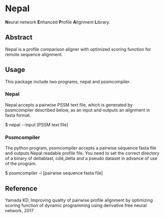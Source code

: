 # Nepal
**N**eural network **E**nhanced **P**rofile **A**lignment **L**ibrary.

## Abstract
Nepal is a profile comparison aligner with optimized scoring function for remote sequence alignment.

## Usage
This package include two programs, nepal and pssmcompiler.

### Nepal
Nepal accepts a pairwise PSSM text file, which is generated by pssmcompiler described below, as an input and outputs an alignment in fasta format.

$ nepal --input [PSSM text file]

### Pssmcompiler
The python program, pssmcompiler accepts a pairwise sequence fasta file and outputs Nepal readable profile file. You need to set the correct directory of a binary of deltablast, cdd_delta and a pseudo dataset in advance of use of the program.

$ pssmcompiler -i [pairwise sequence fasta file]

## Reference
Yamada KD, Improving quality of pairwise profile alignment by optimizing scoring function of dynamic programming using derivative free neural network, 2017

